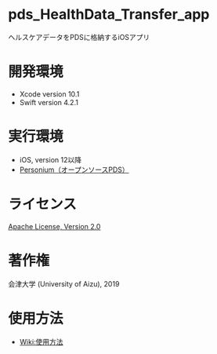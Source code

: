 # pds_HealthData_Transfer_app
ヘルスケアデータをPDSに格納するiOSアプリ

# 開発環境
- Xcode version 10.1  
- Swift version 4.2.1  

# 実行環境
- iOS, version 12以降
- [Personium（オープンソースPDS）](https://personium.io/ja/index.html)

# ライセンス
[Apache License, Version 2.0](https://www.apache.org/licenses/)

# 著作権
会津大学 (University of Aizu), 2019

# 使用方法
- [Wiki:使用方法](https://github.com/uoanlab/pds_HealthData_Transfer_app/wiki)
